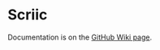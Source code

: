 # Scriic

Documentation is on the [GitHub Wiki page][wiki].


[wiki]: https://github.com/AlphaMycelium/scriic/wiki
